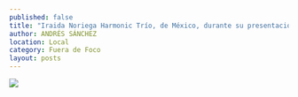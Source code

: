 ```yaml
---
published: false
title: "Iraida Noriega Harmonic Trío, de México, durante su presentación dentro del sexto Festival Internacional de Jazz y Blues Zacatecas"
author: ANDRÉS SÁNCHEZ
location: Local
category: Fuera de Foco
layout: posts
---
```


![](http://i.imgur.com/b2kW1ysm.jpg)
